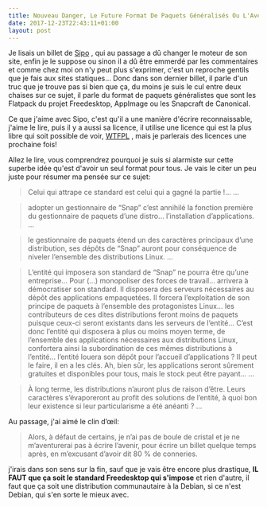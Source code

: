 ```yaml
---
title: Nouveau Danger, Le Future Format De Paquets Généralisés Ou L'Avenir De La Distribution D'Applications
date: 2017-12-23T22:43:11+01:00
layout: post
---
```

Je lisais un billet de [Sipo](https://linuxfederation.fr) , qui au passage a dû changer le moteur de son site, enfin je le suppose ou sinon il a dû être emmerdé par les commentaires et comme chez moi on n'y peut plus s'exprimer, c'est un reproche gentils que je fais aux sites statiques... Donc dans son dernier billet, il parle d'un truc que je trouve pas si bien que ça, du moins je suis le cul entre deux chaises sur ce sujet, il parle du format de paquets généralistes que sont les Flatpack du projet Freedesktop, AppImage ou les Snapcraft de Canonical.

Ce que j'aime avec Sipo, c'est qu'il a une manière d'écrire reconnaissable, j'aime le lire, puis il y a aussi sa licence, il utilise une licence qui est la plus libre qui soit possible de voir, [WTFPL](http://www.wtfpl.net/) , mais je parlerais des licences une prochaine fois!

Allez le lire, vous comprendrez pourquoi je suis si alarmiste sur cette superbe idée qu'est d'avoir un seul format pour tous. Je vais le citer un peu juste pour résumer ma pensée sur ce sujet:

>Celui qui attrape ce standard est celui qui a gagné la partie !...
>...

>adopter un gestionnaire de “Snap” c’est annihilé la fonction première du gestionnaire de paquets d’une distro… l’installation d’applications. 
>...

>le gestionnaire de paquets étend un des caractères principaux d’une distribution, ses dépôts de “Snap” auront pour conséquence de niveler l’ensemble des distributions Linux.
>...

>L’entité qui imposera son standard de “Snap” ne pourra être qu’une entreprise... Pour (...) monopoliser des forces de travail... arrivera à démocratiser son standard. Il disposera des serveurs nécessaires au dépôt des applications empaquetées. Il forcera l’exploitation de son principe de paquets à l’ensemble des protagonistes Linux... les contributeurs de ces dites distributions feront moins de paquets puisque ceux-ci seront existants dans les serveurs de l’entité... C’est donc l’entité qui disposera à plus ou moins moyen terme, de l’ensemble des applications nécessaires aux distributions Linux, confortera ainsi la subordination de ces mêmes distributions à l’entité... l’entité louera son dépôt pour l’accueil d’applications ? Il peut le faire, il en a les clés. Ah, bien sûr, les applications seront sûrement gratuites et disponibles pour tous, mais le stock peut être payant... 
>...

>À long terme, les distributions n’auront plus de raison d’être. Leurs caractères s’évaporeront au profit des solutions de l’entité, à quoi bon leur existence si leur particularisme a été anéanti ?
>...

Au passage, j'ai aimé le clin d’œil:

>Alors, à défaut de certains, je n’ai pas de boule de cristal et je ne m’aventurerai pas à écrire l’avenir, pour écrire un billet quelque temps après, en m’excusant d’avoir dit 80 % de conneries.

j'irais dans son sens sur la fin, sauf que je vais être encore plus drastique, **IL FAUT que ça soit le standard Freedesktop qui s'impose** et rien d'autre, il faut que ça soit une distribution communautaire à la Debian, si ce n'est Debian, qui s'en sorte le mieux avec.
